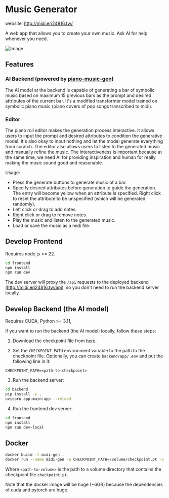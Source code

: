 # Music Generator

website: http://midi.eri24816.tw/


A web app that allows you to create your own music. Ask AI for help whenever you need.


![Image](https://i.imgur.com/NPsGTeL.png)

## Features

### AI Backend (powered by [piano-music-gen](https://github.com/eri24816/piano-music-gen))
The AI model at the backend is capable of generating a bar of symbolic music based on maximum 15 previous bars as the prompt and desired attributes of the current bar. It's a modified transformer model trained on symbolic piano music (piano covers of pop songs transcribed to midi).

### Editor

The piano roll editor makes the generation process interactive. It allows users to input the prompt and desired attributes to condition the generative model. It's also okay to input nothing and let the model generate everything from scratch. The editor also allows users to listen to the generated music and manually refine the music. The interactiveness is important because at the same time, we need AI for providing inspiration and human for really making the music sound good and reasonable.

Usage:
- Press the generate buttons to generate music of a bar.
- Specify desired attributes before generation to guide the generation. The entry will become yellow when an attribute is specified. Right click to reset the attribute to be unspecified (which will be generated randomly).
- Left click or drag to add notes.
- Right click or drag to remove notes.
- Play the music and listen to the generated music.
- Load or save the music as a midi file.

## Develop Frontend

Requires node.js >= 22.

```bash
cd frontend
npm install
npm run dev
```

The dev server will proxy the `/api` requests to the deployed backend (http://midi.eri24816.tw/api), so you don't need to run the backend server locally.

## Develop Backend (the AI model)

Requires CUDA, Python >= 3.11, 

If you want to run the backend (the AI model) locally, follow these steps:

1. Download the checkpoint file from [here](https://drive.google.com/drive/folders/1319U0Bauntrv5aUrQjSgQ2b6goeJeAOD?usp=sharing).

2. Set the `CHECKPOINT_PATH` environment variable to the path to the checkpoint file. Optionally, you can create `backend/app/.env` and put the following line in it:

```
CHECKPOINT_PATH=<path-to-checkpoint>
```

3. Run the backend server:
```bash
cd backend
pip install -e .
uvicorn app.main:app --reload
```

4. Run the frontend dev server:
```bash
cd frontend
npm install
npm run dev-local
```

## Docker

```bash
docker build -t midi-gen .
docker run --name midi-gen -e CHECKPOINT_PATH=/volume/checkpoint.pt -v <path-to-volume>:/volume -p 8010:8010 --gpus all midi-gen
```

Where `<path-to-volume>` is the path to a volume directory that contains the checkpoint file `checkpoint.pt`.

Note that the docker image will be huge (~6GB) because the dependencies of cuda and pytorch are huge.
